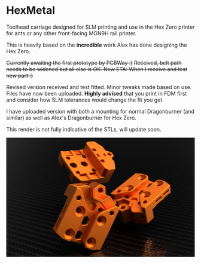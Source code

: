 # HexMetal
Toolhead carriage designed for SLM printing and use in the Hex Zero printer for ants or any other front-facing MGN9H rail printer.

This is heavily based on the **incredible** work Alex has done designing the Hex Zero.

~~Currently awaiting the first prototype by PCBWay :)~~
~~Received, belt path needs to be widened but all else is OK. New ETA: When I receive and test new part :)~~

Revised version received and test fitted. Minor tweaks made based on use.
Files have now been uploaded. **Highly advised** that you print in FDM first and consider how SLM tolerances would change the fit you get.

I have uploaded version with both a mounting for normal Dragonburner (and similar) as well as Alex's Dragonburner for Hex Zero.

This render is not fully indicative of the STLs, will update soon.

![Render of HexMetal, same part, shown thrice from different angles](Images/HexMetal_SLM_Carriage_Render.png)



